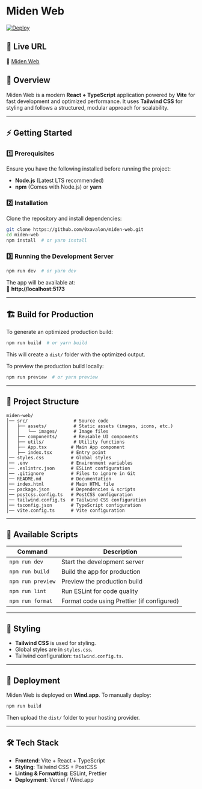 # **Miden Web**  

[![Deploy](https://img.shields.io/badge/Deployed-Miden%20Web-blue?style=flat-square)](https://miden.wind.app)  

## 🚀 **Live URL**  
🔗 [Miden Web](https://miden.wind.app)  

## 📖 **Overview**  
Miden Web is a modern **React + TypeScript** application powered by **Vite** for fast development and optimized performance. It uses **Tailwind CSS** for styling and follows a structured, modular approach for scalability.  

---

## ⚡ **Getting Started**  

### **1️⃣ Prerequisites**  
Ensure you have the following installed before running the project:  
- **Node.js** (Latest LTS recommended)  
- **npm** (Comes with Node.js) or **yarn**  

### **2️⃣ Installation**  
Clone the repository and install dependencies:  
```sh
git clone https://github.com/0xavalon/miden-web.git  
cd miden-web  
npm install  # or yarn install
```  

### **3️⃣ Running the Development Server**  
```sh
npm run dev  # or yarn dev
```  
The app will be available at:  
🔗 **http://localhost:5173**  

---

## 🏗 **Build for Production**  
To generate an optimized production build:  
```sh
npm run build  # or yarn build
```  
This will create a `dist/` folder with the optimized output.  

To preview the production build locally:  
```sh
npm run preview  # or yarn preview
```  

---

## 📂 **Project Structure**  
```
miden-web/
│── src/                 # Source code  
│   ├── assets/          # Static assets (images, icons, etc.)  
│   │   └── images/      # Image files  
│   ├── components/      # Reusable UI components  
│   ├── utils/           # Utility functions  
│   ├── App.tsx         # Main App component  
│   ├── index.tsx       # Entry point  
│── styles.css          # Global styles  
│── .env                # Environment variables  
│── .eslintrc.json      # ESLint configuration  
│── .gitignore          # Files to ignore in Git  
│── README.md           # Documentation  
│── index.html          # Main HTML file  
│── package.json        # Dependencies & scripts  
│── postcss.config.ts   # PostCSS configuration  
│── tailwind.config.ts  # Tailwind CSS configuration  
│── tsconfig.json       # TypeScript configuration  
│── vite.config.ts      # Vite configuration  
```

---

## 🔧 **Available Scripts**  

| Command              | Description |
|----------------------|-------------|
| `npm run dev`       | Start the development server |
| `npm run build`     | Build the app for production |
| `npm run preview`   | Preview the production build |
| `npm run lint`      | Run ESLint for code quality |
| `npm run format`    | Format code using Prettier (if configured) |

---

## 🎨 **Styling**  
- **Tailwind CSS** is used for styling.  
- Global styles are in `styles.css`.  
- Tailwind configuration: `tailwind.config.ts`.  

---

## 🚀 **Deployment**  
Miden Web is deployed on **Wind.app**. To manually deploy:  
```sh
npm run build  
```
Then upload the `dist/` folder to your hosting provider.

---

## 🛠 **Tech Stack**  
- **Frontend**: Vite + React + TypeScript  
- **Styling**: Tailwind CSS + PostCSS  
- **Linting & Formatting**: ESLint, Prettier  
- **Deployment**: Vercel / Wind.app  
